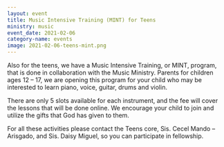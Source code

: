 ```yaml
---
layout: event
title: Music Intensive Training (MINT) for Teens
ministry: music
event_date: 2021-02-06
category-name: events
image: 2021-02-06-teens-mint.png
---
```


Also for the teens, we have a Music Intensive Training, or MINT, program, that is done in collaboration with the Music Ministry. Parents for children ages 12 – 17, we are opening this program for your child who may be interested to learn piano, voice, guitar, drums and violin.

There are only 5 slots available for each instrument, and the fee will cover the lessons that will be done online. We encourage your child  to join and utilize the gifts that God has given to them.

For all these activities please contact the Teens core, Sis. Cecel Mando – Arisgado, and Sis. Daisy Miguel, so you can participate in fellowship.
